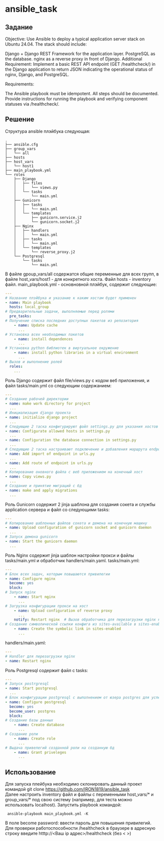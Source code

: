 # ansible_task
## Задание
Objective: Use Ansible to deploy a typical application server stack on Ubuntu 24.04. The stack should include:

Django + Django REST Framework for the application layer.
PostgreSQL as the database.
nginx as a reverse proxy in front of Django.
Additional Requirement:
Implement a basic REST API endpoint (GET /healthcheck/) in the Django application to return JSON indicating the operational status of nginx, Django, and PostgreSQL.

Requirements:

The Ansible playbook must be idempotent.
All steps should be documented.
Provide instructions for running the playbook and verifying component statuses via /healthcheck/.

## Решение
Структура ansible плэйбука следующая:
```shell
.
├── ansible.cfg
├── group_vars
│   └── all
├── hosts
├── host_vars
│   └── host1
├── main_playbook.yml
└── roles
    ├── Django
    │   ├── files
    │   │   └── views.py
    │   └── tasks
    │       └── main.yml
    ├── Gunicorn
    │   ├── tasks
    │   │   └── main.yml
    │   └── templates
    │       ├── gunicorn.service.j2
    │       └── gunicorn.socket.j2
    ├── Nginx
    │   ├── handlers
    │   │   └── main.yml
    │   ├── tasks
    │   │   └── main.yml
    │   └── templates
    │       └── reverse_proxy.j2
    └── Postgresql
        └── tasks
            └── main.yml
```
В файле gpoup_vars/all содержатся общие переменные для всех групп, в файле host_vars/host1 - для конкретного хоста. 
Файл hosts - inventory файл.
main_playbook.yml - основновной плэйбук, содержит следующие:
```yml
---
# Название плэйбука и указание к каким хостам будет применен
- name: Main playbook
  hosts: local_group
# Предварительные задачи, выполняемые перед ролями
  pre_tasks:
# Получение списка последних доступных пакетов из репозитория 
    - name: Update cache
      ...
# Установка всех необходимых пакетов
    - name: install dependences
      ...
# Установка python библиотек в виртуальное окружение
    - name: install python libraries in a virtual environment
      ...
# Вызов и выполнение ролей
  roles:
    ...
```
Роль Django содержит файл file/views.py с кодом веб приложения, и файл tasks/main.yml со следующим содержанием:
```yml
---
# Создание рабочей директории 
- name: make work directory for project
  ...
# Инициализация django проекта
- name: initialize django project
  ...
# Следующие 2 таска конфигурируют файл settings.py для указания хостов для подключения и настроек для подключения к бд
- name: Configurate allowed hosts in settings.py
  ...
- name: Configuration the database connection in settings.py
  ...
# Следующие 2 таска настраивают подключение и добавления маршрута endpoint в файл urls.py
- name: Add import of endpoint in urls.py
  ...
- name: Add route of endpoint in urls.py
  ...
# Копирование оновного файла с веб приложением на конечный хост
- name: Copy views.py
  ...
# Создание и принятие миграций с бд
- name: make and apply migrations
  ...
```
Роль Gunicorn содержит 2 jinja шаблона для создания сокета и службы application сервера и файл со следующими tasks:
```yml
---
# Копирование шаблонных файлов сокета и демона на конечную машину
- name: Upload configuration of gunicorn socket and gunicorn daemon
  ...
# Запуск демона gunicorn
- name: Start the gunicorn daemon
  ...
```
Роль Nginx содержит jinja шаблон настройки прокси и файлы tasks/main.yml и обработчик handlers/main.yaml.
tasks/main.yml:
```yml
---
# Блок всех задач, которым повышаются привилегии 
- name: Configure nginx
  become: yes
  block:
# Запуск nginx
    - name: Start nginx
      ...
# Загрузка конфигурации прокси на хост
    - name: Upload configuration of reverse proxy
      ...
    notify: Restart nginx  # Вызов обработчика для перезагрузки nginx на случай, если конфиг изменится
# Создание символической ссылки конфига из sites-available в sites-enabled
    - name: Create the symbolic link in sites-enabled
      ...
```
handlers/main.yaml:
```yml
---
# Handler для перезагрузки nginx 
- name: Restart nginx
```
Роль Postgresql содержит файл с tasks:
```yml
---
# Запуск postrgresql
- name: Start postgresql
  ...
# Блок конфигурации postgresql с выполнением от юзера postgres для успешной peer аутентификации
- name: Configure postgresql
  become: yes
  become_user: postgres
  block:
# Создание базы данных
    - name: Create database
      ...
# Создание роли
    - name: Create role
      ...
# Выдача привелегий созданной роли на созданную бд
    - name: Grant priveleges
      ...
```
## Использование
Для запуска плейбука необходимо склонировать данный проект командой git clone https://github.com/IRON1819/ansible_task  
Далее настроить inventory файл и файлы с переменными host_vars/* и group_vars/* под свою систему (например, для теста можно использовать localhost).   Запустить playbook командой:  
```shell
 ansible-playbook main_playbook.yml -K
```  
В поле become password: ввести пароль для повышения привилегий.  
Для проверки работоспособности /healthcheck в браузере в адресную строку введите htttp://<Ваш ip адрес>/healthcheck (без < >)
